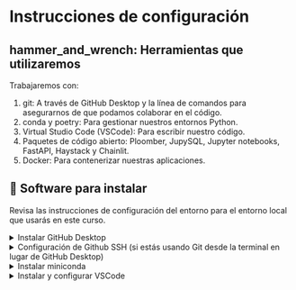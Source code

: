 # Instrucciones de configuración

## hammer_and_wrench: Herramientas que utilizaremos

Trabajaremos con:

1. git: A través de GitHub Desktop y la línea de comandos para asegurarnos de que podamos colaborar en el código.
2. conda y poetry: Para gestionar nuestros entornos Python.
3. Virtual Studio Code (VSCode): Para escribir nuestro código.
4. Paquetes de código abierto: Ploomber, JupySQL, Jupyter notebooks, FastAPI, Haystack y Chainlit.
5. Docker: Para contenerizar nuestras aplicaciones.

## :rocket: Software para instalar

Revisa las instrucciones de configuración del entorno para el entorno local que usarás en este curso.

<details>
<summary> Instalar GitHub Desktop</summary>
Fuente: https://desktop.github.com/

Haz clic en el botón Descargar para {OS}.

</details>
<details>
  <summary>Configuración de Github SSH (si estás usando Git desde la terminal en lugar de GitHub Desktop)</summary>
  El Protocolo de Shell Seguro (SSH) proporciona un canal de comunicación seguro en una red no segura. ¡Configurémoslo!
  <p></p>
1. Genera un par de claves SSH privada/pública.

```bash
:rocket: Software para instalar
Revisa las instrucciones de configuración del entorno para el entorno local que usarás en este curso.

<details>
<summary> Instalar GitHub Desktop</summary>
Fuente: https://desktop.github.com/

Haz clic en el botón Descargar para {OS}.

</details>
<details>
  <summary>Configuración de Github SSH (si estás usando Git desde la terminal en lugar de GitHub Desktop)</summary>
  El Protocolo de Shell Seguro (SSH) proporciona un canal de comunicación seguro en una red no segura. ¡Configurémoslo!
  <p></p>

1. Genera un par de claves SSH privada/pública.

```bash
ssh-keygen -o -t rsa -C "tu dirección de correo electrónico para github"
```

2. Guarda el par de archivos. ¡La ubicación predeterminada ~/.ssh/id_rsa está bien!

3. En el indicador, escribe una frase de contraseña segura.

4. Copia el contenido de la clave pública que compartiremos con GitHub.

    * Mac: `pbcopy < ~/.ssh/id_rsa.pub``

    * Windows (WSL): `clip.exe < ~/.ssh/id_rsa.pub`

    * Linux: `xclip -sel c < ~/.ssh/id_rsa.pub`

5. Ve a tu cuenta de GitHub y ve a Configuración.

6. Bajo Acceso, haz clic en la pestaña SSH y claves GPG a la izquierda.

![image](https://github.com/AI-Maker-Space/LLMOps-Dev-101/assets/37101144/5fb54f16-7279-49c4-bda3-2da36cbbc306)

7. Haz clic en el botón Nueva clave SSH.

![image](https://github.com/AI-Maker-Space/LLMOps-Dev-101/assets/37101144/d5551c28-9d70-438c-b45d-43698384e3ff)

8. Nombra la clave y pega la clave pública que copiaste. Haz clic en el botón Agregar clave SSH.

![image](https://github.com/AI-Maker-Space/LLMOps-Dev-101/assets/37101144/8f7c4496-0e88-4058-9baf-73495322db8b)

</details>
<details>
  <summary>Instalar miniconda</summary>
Fuente: https://docs.conda.io/projects/miniconda/en/latest/#id2

Elige la distribución que tenga sentido para tu sistema operativo.



</details>
<details>
  <summary>Instalar y configurar VSCode</summary>
Fuente: https://code.visualstudio.com/docs/setup/setup-overview

Elige la distribución que tenga sentido para tu sistema operativo.

  <summary>Instalar las extensiones de Python y Jupyter Notebook</summary>
Haz clic en la pestaña Extensiones <img src="https://github.com/AI-Maker-Space/LLMOps-Dev-101/assets/37101144/f17d8f45-f174-4b9b-be92-8f1e85d8a77b" width=30px/>.

Escribe "Python" en la barra de búsqueda.

Haz clic en Instalar <img src="https://github.com/AI-Maker-Space/LLMOps-Dev-101/assets/37101144/4c06f2a7-d7c3-4c59-b656-82170518cbeb" width=30px/> tanto en la <ins><strong>Extensión de Python</strong></ins> como en la <ins><strong>Extensión de Cuaderno Jupyter de Microsoft</strong></ins>.

</details>
<p> </p>
